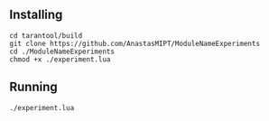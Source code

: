 ## Installing

```
cd tarantool/build
git clone https://github.com/AnastasMIPT/ModuleNameExperiments
cd ./ModuleNameExperiments
chmod +x ./experiment.lua
```

## Running

```
./experiment.lua
```

